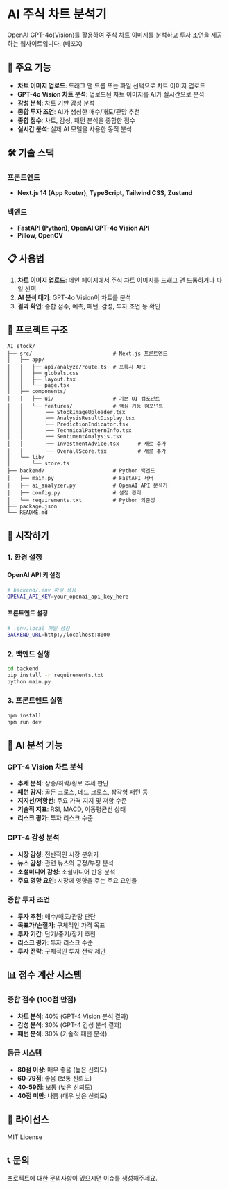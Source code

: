 # AI 주식 차트 분석기

OpenAI GPT-4o(Vision)를 활용하여 주식 차트 이미지를 분석하고 투자 조언을 제공하는 웹사이트입니다. (배포X)

## 🚀 주요 기능

- **차트 이미지 업로드**: 드래그 앤 드롭 또는 파일 선택으로 차트 이미지 업로드
- **GPT-4o Vision 차트 분석**: 업로드된 차트 이미지를 AI가 실시간으로 분석
- **감성 분석**: 차트 기반 감성 분석
- **종합 투자 조언**: AI가 생성한 매수/매도/관망 추천
- **종합 점수**: 차트, 감성, 패턴 분석을 종합한 점수
- **실시간 분석**: 실제 AI 모델을 사용한 동적 분석

## 🛠️ 기술 스택

### 프론트엔드

- **Next.js 14 (App Router)**, **TypeScript**, **Tailwind CSS**, **Zustand**

### 백엔드

- **FastAPI (Python)**, **OpenAI GPT-4o Vision API**
- **Pillow, OpenCV**

## 📋 사용법

1. **차트 이미지 업로드**: 메인 페이지에서 주식 차트 이미지를 드래그 앤 드롭하거나 파일 선택
2. **AI 분석 대기**: GPT-4o Vision이 차트를 분석
3. **결과 확인**: 종합 점수, 예측, 패턴, 감성, 투자 조언 등 확인

## 📁 프로젝트 구조

```
AI_stock/
├── src/                          # Next.js 프론트엔드
│   ├── app/
│   │   ├── api/analyze/route.ts  # 프록시 API
│   │   ├── globals.css
│   │   ├── layout.tsx
│   │   └── page.tsx
│   ├── components/
│   │   ├── ui/                   # 기본 UI 컴포넌트
│   │   └── features/             # 핵심 기능 컴포넌트
│   │       ├── StockImageUploader.tsx
│   │       ├── AnalysisResultDisplay.tsx
│   │       ├── PredictionIndicator.tsx
│   │       ├── TechnicalPatternInfo.tsx
│   │       ├── SentimentAnalysis.tsx
│   │       ├── InvestmentAdvice.tsx      # 새로 추가
│   │       └── OverallScore.tsx          # 새로 추가
│   └── lib/
│       └── store.ts
├── backend/                      # Python 백엔드
│   ├── main.py                   # FastAPI 서버
│   ├── ai_analyzer.py            # OpenAI API 분석기
│   ├── config.py                 # 설정 관리
│   └── requirements.txt          # Python 의존성
├── package.json
└── README.md
```

## 🚀 시작하기

### 1. 환경 설정

#### OpenAI API 키 설정

```bash
# backend/.env 파일 생성
OPENAI_API_KEY=your_openai_api_key_here
```

#### 프론트엔드 설정

```bash
# .env.local 파일 생성
BACKEND_URL=http://localhost:8000
```

### 2. 백엔드 실행

```bash
cd backend
pip install -r requirements.txt
python main.py
```

### 3. 프론트엔드 실행

```bash
npm install
npm run dev
```

## 🤖 AI 분석 기능

### GPT-4 Vision 차트 분석

- **추세 분석**: 상승/하락/횡보 추세 판단
- **패턴 감지**: 골든 크로스, 데드 크로스, 삼각형 패턴 등
- **지지선/저항선**: 주요 가격 지지 및 저항 수준
- **기술적 지표**: RSI, MACD, 이동평균선 상태
- **리스크 평가**: 투자 리스크 수준

### GPT-4 감성 분석

- **시장 감성**: 전반적인 시장 분위기
- **뉴스 감성**: 관련 뉴스의 긍정/부정 분석
- **소셜미디어 감성**: 소셜미디어 반응 분석
- **주요 영향 요인**: 시장에 영향을 주는 주요 요인들

### 종합 투자 조언

- **투자 추천**: 매수/매도/관망 판단
- **목표가/손절가**: 구체적인 가격 목표
- **투자 기간**: 단기/중기/장기 추천
- **리스크 평가**: 투자 리스크 수준
- **투자 전략**: 구체적인 투자 전략 제안

## 📊 점수 계산 시스템

### 종합 점수 (100점 만점)

- **차트 분석**: 40% (GPT-4 Vision 분석 결과)
- **감성 분석**: 30% (GPT-4 감성 분석 결과)
- **패턴 분석**: 30% (기술적 패턴 분석)

### 등급 시스템

- **80점 이상**: 매우 좋음 (높은 신뢰도)
- **60-79점**: 좋음 (보통 신뢰도)
- **40-59점**: 보통 (낮은 신뢰도)
- **40점 미만**: 나쁨 (매우 낮은 신뢰도)

## 📄 라이선스

MIT License

## 📞 문의

프로젝트에 대한 문의사항이 있으시면 이슈를 생성해주세요.
